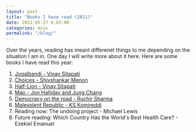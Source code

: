 ```yaml
---
layout: post
title: "Books I have read (2021)"
date: 2021-05-27 6:03:00
categories: misc
permalink: "/blog/"
---
```


Over the years, reading has meant differenet things to me depending on the
situation I am in. One day I will write more about it here. Here are some books
I have read this year:

1. [Jugalbandi - Vinay Sitapati](https://penguin.co.in/book/jugalbandi/)
2. [Choices - Shivshankar Menon](https://www.brookings.edu/book/choices/)
3. [Half-Lion - Vinay Sitapati](https://blogs.lse.ac.uk/lsereviewofbooks/2016/08/09/book-review-half-lion-how-p-v-narasimha-rao-transformed-india-by-vinay-sitapati/)
4. [Mao - Jon Halliday and Jung Chang](https://en.wikipedia.org/wiki/Mao:_The_Unknown_Story)
5. [Democracy on the road - Ruchir Sharma](https://penguin.co.in/book/democracy-on-the-road/)
6. [Malevolent Republic - KS Komireddi](https://www.theguardian.com/books/2019/aug/05/malevolent-republic-short-history-of-new-india-ks-komireddi-review)
7. Reading now: The undoing project - Michael Lewis
8. Future reading: Which Country Has the World's Best Health Care? - Ezekiel Emanuel
